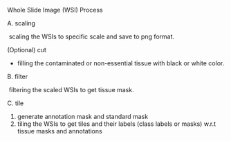 Whole Slide Image (WSI) Process

A. scaling

​	scaling the WSIs to specific scale and save to png format.

(Optional) cut

* filling the contaminated or non-essential tissue with black or white color.

B. filter

​	filtering the scaled WSIs to get tissue mask.

C. tile

1. generate annotation mask and standard mask
2. tiling the WSIs to get tiles and their labels (class labels or masks) w.r.t tissue masks and annotations



